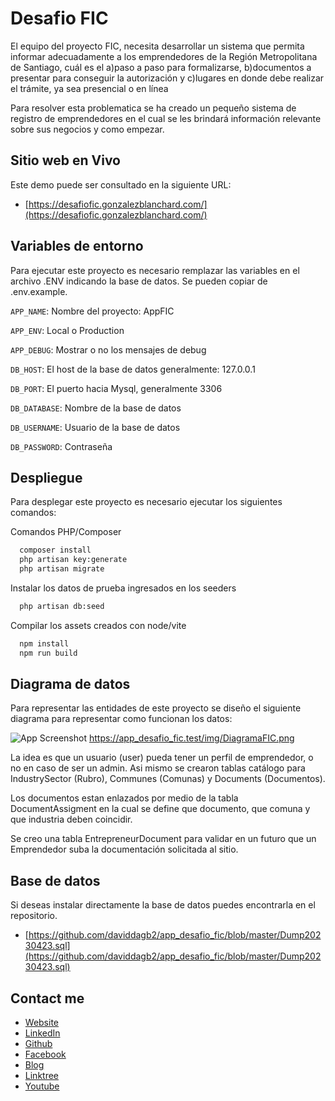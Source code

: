 
# Desafio FIC

El equipo del proyecto FIC, necesita desarrollar un sistema que permita informar adecuadamente a los emprendedores de la Región Metropolitana de Santiago, cuál es el a)paso a paso para formalizarse, b)documentos a presentar para conseguir la autorización y c)lugares en donde debe realizar el trámite, ya sea presencial o en línea

Para resolver esta problematica se ha creado un pequeño sistema de registro de emprendedores en el cual se les brindará información relevante sobre sus negocios y como empezar.


## Sitio web en Vivo

Este demo puede ser consultado en la siguiente URL:

- [https://desafiofic.gonzalezblanchard.com/](https://desafiofic.gonzalezblanchard.com/)


## Variables de entorno

Para ejecutar este proyecto es necesario remplazar las variables en el archivo .ENV indicando la base de datos. Se pueden copiar de .env.example.


`APP_NAME`: Nombre del proyecto: AppFIC

`APP_ENV`: Local o Production

`APP_DEBUG`: Mostrar o no los mensajes de debug

`DB_HOST`: El host de la base de datos generalmente: 127.0.0.1

`DB_PORT`: El puerto hacia Mysql, generalmente 3306

`DB_DATABASE`: Nombre de la base de datos

`DB_USERNAME`: Usuario de la base de datos

`DB_PASSWORD`: Contraseña


## Despliegue

Para desplegar este proyecto es necesario ejecutar los siguientes comandos:

Comandos PHP/Composer
```bash
  composer install
  php artisan key:generate
  php artisan migrate
```

Instalar los datos de prueba ingresados en los seeders
```bash
  php artisan db:seed
```

Compilar los assets creados con node/vite
```bash
  npm install
  npm run build
```




## Diagrama de datos

Para representar las entidades de este proyecto se diseño el siguiente diagrama para representar como funcionan los datos:


![App Screenshot](https://app_desafio_fic.test/img/DiagramaFIC.png)
https://app_desafio_fic.test/img/DiagramaFIC.png

La idea es que un usuario (user) pueda tener un perfil de emprendedor, o no en caso de ser un admin. Asi mismo se crearon tablas catálogo para IndustrySector (Rubro), Communes (Comunas) y Documents (Documentos). 

Los documentos estan enlazados por medio de la tabla DocumentAssigment en la cual se define que documento, que comuna y que industria deben coincidir.

Se creo una tabla EntrepreneurDocument para validar en un futuro que un Emprendedor suba la documentación solicitada al sitio.


## Base de datos

Si deseas instalar directamente la base de datos puedes encontrarla en el repositorio.

- [https://github.com/daviddagb2/app_desafio_fic/blob/master/Dump20230423.sql](https://github.com/daviddagb2/app_desafio_fic/blob/master/Dump20230423.sql)



## Contact me

- [Website](https://gonzalezblanchard.com/)
- [LinkedIn](https://www.linkedin.com/in/davidgb2021/)
- [Github](https://github.com/daviddagb2)
- [Facebook](https://www.facebook.com/gonzalezblanchard)
- [Blog](https://blanchardspace.wordpress.com/)
- [Linktree](https://linktr.ee/davidgb77)
- [Youtube](https://www.youtube.com/@developergb)